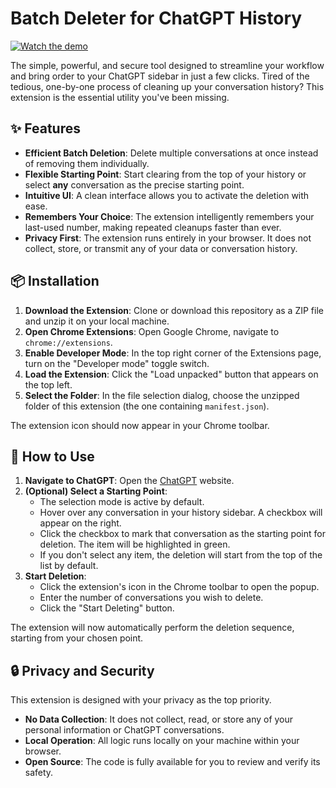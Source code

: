 # Batch Deleter for ChatGPT History

[![Watch the demo](https://img.youtube.com/vi/NHs5r6YeGi4/maxresdefault.jpg)](https://youtu.be/NHs5r6YeGi4)

The simple, powerful, and secure tool designed to streamline your workflow and bring order to your ChatGPT sidebar in just a few clicks. Tired of the tedious, one-by-one process of cleaning up your conversation history? This extension is the essential utility you've been missing.

## ✨ Features

- **Efficient Batch Deletion**: Delete multiple conversations at once instead of removing them individually.
- **Flexible Starting Point**: Start clearing from the top of your history or select **any** conversation as the precise starting point.
- **Intuitive UI**: A clean interface allows you to activate the deletion with ease.
- **Remembers Your Choice**: The extension intelligently remembers your last-used number, making repeated cleanups faster than ever.
- **Privacy First**: The extension runs entirely in your browser. It does not collect, store, or transmit any of your data or conversation history.

## 📦 Installation

1.  **Download the Extension**: Clone or download this repository as a ZIP file and unzip it on your local machine.
2.  **Open Chrome Extensions**: Open Google Chrome, navigate to `chrome://extensions`.
3.  **Enable Developer Mode**: In the top right corner of the Extensions page, turn on the "Developer mode" toggle switch.
4.  **Load the Extension**: Click the "Load unpacked" button that appears on the top left.
5.  **Select the Folder**: In the file selection dialog, choose the unzipped folder of this extension (the one containing `manifest.json`).

The extension icon should now appear in your Chrome toolbar.

## 🚀 How to Use

1.  **Navigate to ChatGPT**: Open the [ChatGPT](https://chat.openai.com/) website.
2.  **(Optional) Select a Starting Point**:
    - The selection mode is active by default.
    - Hover over any conversation in your history sidebar. A checkbox will appear on the right.
    - Click the checkbox to mark that conversation as the starting point for deletion. The item will be highlighted in green.
    - If you don't select any item, the deletion will start from the top of the list by default.
3.  **Start Deletion**:
    - Click the extension's icon in the Chrome toolbar to open the popup.
    - Enter the number of conversations you wish to delete.
    - Click the "Start Deleting" button.

The extension will now automatically perform the deletion sequence, starting from your chosen point.

## 🔒 Privacy and Security

This extension is designed with your privacy as the top priority.

- **No Data Collection**: It does not collect, read, or store any of your personal information or ChatGPT conversations.
- **Local Operation**: All logic runs locally on your machine within your browser.
- **Open Source**: The code is fully available for you to review and verify its safety.
